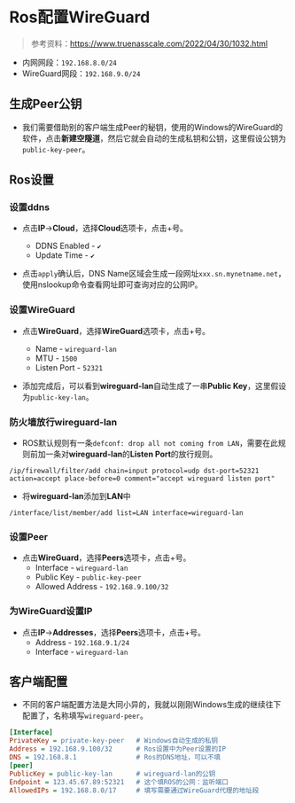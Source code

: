 # Ros配置WireGuard

> 参考资料：<https://www.truenasscale.com/2022/04/30/1032.html>

+ 内网网段：```192.168.8.0/24```
+ WireGuard网段：```192.168.9.0/24```

## 生成Peer公钥

+ 我们需要借助别的客户端生成Peer的秘钥，使用的Windows的WireGuard的软件，点击**新建空隧道**，然后它就会自动的生成私钥和公钥，这里假设公钥为```public-key-peer```。

## Ros设置

### 设置ddns

+ 点击**IP**->**Cloud**，选择**Cloud**选项卡，点击+号。
  + DDNS Enabled - ```✔```
  + Update Time - ```✔```

+ 点击```apply```确认后，DNS Name区域会生成一段网址```xxx.sn.mynetname.net```，使用nslookup命令查看网址即可查询对应的公网IP。

### 设置WireGuard

+ 点击**WireGuard**，选择**WireGuard**选项卡，点击+号。
  + Name - ```wireguard-lan```
  + MTU - ```1500```
  + Listen Port - ```52321```

+ 添加完成后，可以看到**wireguard-lan**自动生成了一串**Public Key**，这里假设为```public-key-lan```。

### 防火墙放行wireguard-lan

+ ROS默认规则有一条```defconf: drop all not coming from LAN```，需要在此规则前加一条对**wireguard-lan**的**Listen Port**的放行规则。

```shell
/ip/firewall/filter/add chain=input protocol=udp dst-port=52321 action=accept place-before=0 comment="accept wireguard listen port"
```

+ 将**wireguard-lan**添加到**LAN**中

```shell
/interface/list/member/add list=LAN interface=wireguard-lan
```

### 设置Peer

+ 点击**WireGuard**，选择**Peers**选项卡，点击+号。
  + Interface - ```wireguard-lan```
  + Public Key - ```public-key-peer```
  + Allowed Address - ```192.168.9.100/32```

### 为WireGuard设置IP

+ 点击**IP**->**Addresses**，选择**Peers**选项卡，点击+号。
  + Address - ```192.168.9.1/24```
  + Interface - ```wireguard-lan```

## 客户端配置

+ 不同的客户端配置方法是大同小异的，我就以刚刚Windows生成的继续往下配置了，名称填写```wireguard-peer```。

```ini
[Interface]
PrivateKey = private-key-peer   # Windows自动生成的私钥
Address = 192.168.9.100/32      # Ros设置中为Peer设置的IP
DNS = 192.168.8.1               # Ros的DNS地址，可以不填
[peer]
PublicKey = public-key-lan      # wireguard-lan的公钥
Endpoint = 123.45.67.89:52321   # 这个填ROS的公网：监听端口
AllowedIPs = 192.168.8.0/17     # 填写需要通过WireGuard代理的地址段
```
